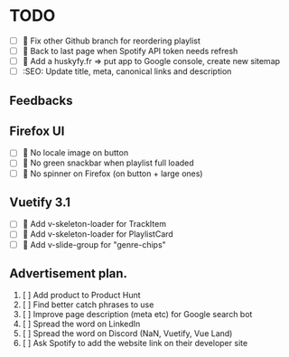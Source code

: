 # TODO

- [ ] 🚧 Fix other Github branch for reordering playlist
- [ ] 🚧 Back to last page when Spotify API token needs refresh
- [ ] 🚧 Add a huskyfy.fr => put app to Google console, create new sitemap
- [ ] :SEO: Update title, meta, canonical links and description

## Feedbacks

## Firefox UI

- [ ] 🎨 No locale image on button
- [ ] 🎨 No green snackbar when playlist full loaded
- [ ] 🎨 No spinner on Firefox (on button + large ones)

## Vuetify 3.1

- [ ] 🎨 Add v-skeleton-loader for TrackItem
- [ ] 🎨 Add v-skeleton-loader for PlaylistCard
- [ ] 🎨 Add v-slide-group for "genre-chips"

## Advertisement plan.

1. [ ] Add product to Product Hunt
2. [ ] Find better catch phrases to use
3. [ ] Improve page description (meta etc) for Google search bot
4. [ ] Spread the word on LinkedIn
5. [ ] Spread the word on Discord (NaN, Vuetify, Vue Land)
6. [ ] Ask Spotify to add the website link on their developer site
